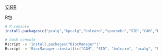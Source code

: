 [安装R](https://docs.rstudio.com/resources/install-r/#optional-install-recommended-packages)

R包

```R 
# R console
install.packages(c("pcalg","kpcalg","bnlearn","sparsebn","SID","CAM","D2C","RCIT"))
```

```sh
# bash console
Rscript -e 'install.packages("BiocManager")'
Rscript -e 'BiocManager::install(c("CAM", "SID", "bnlearn", "pcalg", "kpcalg", "D2C"))'
```
